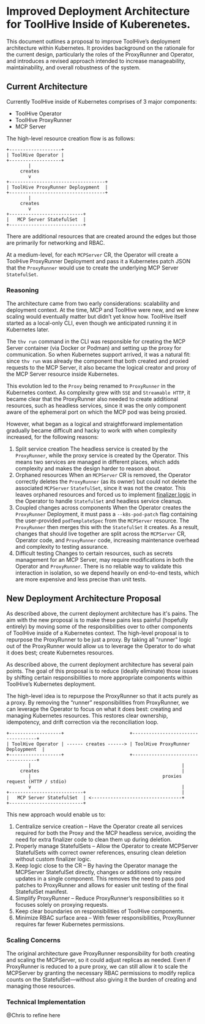 # Improved Deployment Architecture for ToolHive Inside of Kuberenetes.

This document outlines a proposal to improve ToolHive’s deployment architecture within Kubernetes. It provides background on the rationale for the current design, particularly the roles of the ProxyRunner and Operator, and introduces a revised approach intended to increase manageability, maintainability, and overall robustness of the system.

## Current Architecture

Currently ToolHive inside of Kubernetes comprises of 3 major components:

- ToolHive Operator
- ToolHive ProxyRunner
- MCP Server

The high-level resource creation flow is as follows:
```
+-------------------+
| ToolHive Operator |
+-------------------+
        |
     creates
        v
+-----------------------------------+
| ToolHive ProxyRunner Deploypment  |
+-----------------------------------+
        |
     creates
        v
+---------------------------+
|   MCP Server StatefulSet  |
+---------------------------+
```

There are additional resources that are created around the edges but those are primarily for networking and RBAC.

At a medium-level, for each `MCPServer` CR, the Operator will create a ToolHive ProxyRunner Deployment and pass it a Kubernetes patch JSON that the `ProxyRunner` would use to create the underlying MCP Server `StatefulSet`.

### Reasoning

The architecture came from two early considerations: scalability and deployment context. At the time, MCP and ToolHive were new, and we knew scaling would eventually matter but didn’t yet know how. ToolHive itself started as a local-only CLI, even though we anticipated running it in Kubernetes later.

The `thv run` command in the CLI was responsible for creating the MCP Server container (via Docker or Podman) and setting up the proxy for communication. So when Kubernetes support arrived, it was a natural fit: since `thv run` was already the component that both created and proxied requests to the MCP Server, it also became the logical creator and proxy of the MCP Server resource inside Kubernetes.

This evolution led to the `Proxy` being renamed to `ProxyRunner` in the Kubernetes context. As complexity grew with `SSE` and `Streamable HTTP`, it became clear that the ProxyRunner also needed to create additional resources, such as headless services, since it was the only component aware of the ephemeral port on which the MCP pod was being proxied.

However, what began as a logical and straightforward implementation gradually became difficult and hacky to work with when complexity increased, for the following reasons:

1) Split service creation
The headless service is created by the `ProxyRunner`, while the proxy service is created by the Operator. This means two services are managed in different places, which adds complexity and makes the design harder to reason about.
2) Orphaned resources
When an `MCPServer` CR is removed, the Operator correctly deletes the `ProxyRunner` (as its owner) but could not delete the associated `MCPServer` `StatefulSet`, since it was not the creator. This leaves orphaned resources and forced us to implement [finalizer logic](https://github.com/stacklok/toolhive/blob/main/cmd/thv-operator/controllers/mcpserver_controller.go#L820-L846) in the Operator to handle `StatefulSet` and headless service cleanup.
3) Coupled changes across components
When the Operator creates the `ProxyRunner` Deployment, it must pass a `--k8s-pod-patch` flag containing the user-provided `podTemplateSpec` from the `MCPServer` resource. The `ProxyRunner` then merges this with the `StatefulSet` it creates. As a result, changes that should live together are split across the `MCPServer` CR, Operator code, and `ProxyRunner` code, increasing maintenance overhead and complexity to testing assurance.
4) Difficult testing
Changes to certain resources, such as secrets management for an MCP Server, may require modifications in both the Operator and `ProxyRunner`. There is no reliable way to validate this interaction in isolation, so we depend heavily on end-to-end tests, which are more expensive and less precise than unit tests. 

## New Deployment Architecture Proposal

As described above, the current deployment architecture has it's pains. The aim with the new proposal is to make these pains less painful (hopefully entirely) by moving some of the responsibilities over to other components of ToolHive inside of a Kubernetes context. The high-level proposal is to repurpose the ProxyRunner to be just a proxy. By taking all "runner" logic out of the ProxyRunner would allow us to leverage the Operator to do what it does best; create Kubernetes resources.

As described above, the current deployment architecture has several pain points. The goal of this proposal is to reduce (ideally eliminate) those issues by shifting certain responsibilities to more appropriate components within ToolHive’s Kubernetes deployment.

The high-level idea is to repurpose the ProxyRunner so that it acts purely as a proxy. By removing the “runner” responsibilities from ProxyRunner, we can leverage the Operator to focus on what it does best: creating and managing Kubernetes resources. This restores clear ownership, idempotency, and drift correction via the reconciliation loop.

```
+-------------------+                        +-----------------------------------+
| ToolHive Operator | ------ creates ------> | ToolHive ProxyRunner Deploypment  |
+-------------------+                        +-----------------------------------+
        |                                                       |
     creates                                                    |
        |                                                proxies request (HTTP / stdio)
        v                                                       |
+---------------------------+                                   |
|   MCP Server StatefulSet  | <---------------------------------+
+---------------------------+
```

This new approach would enable us to:

1) Centralize service creation – Have the Operator create all services required for both the Proxy and the MCP headless service, avoiding the need for extra finalizer code to clean them up during deletion.
2) Properly manage StatefulSets – Allow the Operator to create MCPServer StatefulSets with correct owner references, ensuring clean deletion without custom finalizer logic.
3) Keep logic close to the CR – By having the Operator manage the MCPServer StatefulSet directly, changes or additions only require updates in a single component. This removes the need to pass pod patches to ProxyRunner and allows for easier unit testing of the final StatefulSet manifest.
4) Simplify ProxyRunner – Reduce ProxyRunner’s responsibilities so it focuses solely on proxying requests.
5) Keep clear boundaries on responsibilities of ToolHive components.
6) Minimize RBAC surface area – With fewer responsibilities, ProxyRunner requires far fewer Kubernetes permissions.



### Scaling Concerns

The original architecture gave ProxyRunner responsibility for both creating and scaling the MCPServer, so it could adjust replicas as needed. Even if ProxyRunner is reduced to a pure proxy, we can still allow it to scale the MCPServer by granting the necessary RBAC permissions to modify replica counts on the StatefulSet—without also giving it the burden of creating and managing those resources.


### Technical Implementation

@Chris to refine here
